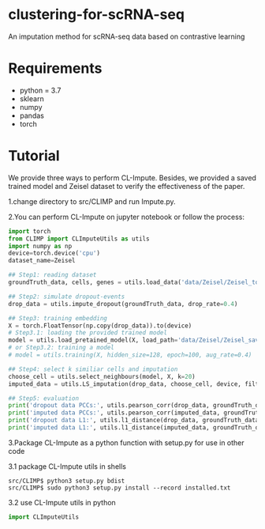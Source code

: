 # clustering-for-scRNA-seq

An imputation method for scRNA-seq data based on contrastive learning

# Requirements

- python = 3.7
- sklearn
- numpy
- pandas
- torch


# Tutorial

We provide three ways to perform CL-Impute. Besides, we provided a saved trained model and Zeisel dataset to verify the effectiveness of the paper.

1.change directory to src/CLIMP and run Impute.py.

2.You can perform CL-Impute on jupyter notebook or follow the process:


```python
import torch
from CLIMP import CLImputeUtils as utils
import numpy as np
device=torch.device('cpu')
dataset_name=Zeisel

## Step1: reading dataset
groundTruth_data, cells, genes = utils.load_data('data/Zeisel/Zeisel_top2000.csv')

## Step2: simulate dropout-events
drop_data = utils.impute_dropout(groundTruth_data, drop_rate=0.4)

## Step3: training embedding
X = torch.FloatTensor(np.copy(drop_data)).to(device)
# Step3.1: loading the provided trained model
model = utils.load_pretained_model(X, load_path='data/Zeisel/Zeisel_saved_model.pkl')
# or Step3.2: training a model
# model = utils.training(X, hidden_size=128, epoch=100, aug_rate=0.4)

## Step4: select k similiar cells and imputation
choose_cell = utils.select_neighbours(model, X, k=20)
imputed_data = utils.LS_imputation(drop_data, choose_cell, device, filter_noise=5)

## Step5: evaluation
print('dropout data PCCs:', utils.pearson_corr(drop_data, groundTruth_data))
print('imputed data PCCs:', utils.pearson_corr(imputed_data, groundTruth_data))
print('dropout data L1:', utils.l1_distance(drop_data, groundTruth_data))
print('imputed data L1:', utils.l1_distance(imputed_data, groundTruth_data))

```

3.Package CL-Impute as a python function with setup.py for use in other code

3.1 package CL-Impute utils in shells
```shell
src/CLIMP$ python3 setup.py bdist
src/CLIMP$ sudo python3 setup.py install --record installed.txt
```
3.2 use CL-Impute utils in python
```python
import CLImputeUtils
```
